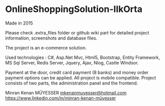 # OnlineShoppingSolution-IlkOrta
 
Made in 2015

Please check .extra_files folder or github wiki part for detailed project information, screenshots and database files.

The project is an e-commerce solution. 

Used technologies : C#, Asp.Net Mvc, Html5, Bootstrap, Entity Framework, MS Sql Server, Redis Server, Jquery, Ajax, Nlog, Castle Windsor.

Payment at the door, credit card payment (8 banks) and money order payment options can be applied. All project is mobile compatible. Project consists of two parts, the administration panel and the frontend.

Minran Kenan MÜYESSER
mkenanmuyesser@hotmail.com
https://www.linkedin.com/in/minran-kenan-müyesser